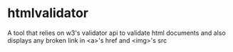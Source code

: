# htmlvalidator
A tool that relies on w3's validator api to validate html documents and also displays any broken link in &lt;a>'s href and &lt;img>'s src
